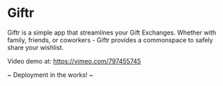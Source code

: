 # Giftr

Giftr is a simple app that streamlines your Gift Exchanges. Whether with family, friends, or coworkers - Giftr provides a commonspace to safely share your wishlist.

Video demo at: 
  https://vimeo.com/797455745

~ Deployment in the works! ~
